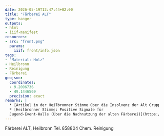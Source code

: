 ```yaml
---
date: 2026-05-19T12:47:44+02:00
title: "Färberei ALT"
type: hanger
outputs:
- html
- iiif-manifest
resources:
- src: "front.png"
  params:
    iiif: front/info.json
tags:
- "Material: Holz"
- Heilbronn
- Reinigung
- Färberei
geojson:
  coordinates:
  - 9.2006736
  - 49.1446569
  precision: exact
remarks: |
  * [Artikel in der Heilbronner Stimme über die Insolvenz der Alt Gruppe 2007](https://www.stimme.de/archiv/stadt-hn/textilbearbeiter-alt-in-noeten-art-1038914)
  * [Heilbronner Stimme: Positive Signale für
  Jugend-Event-Halle (Über die Nachnutzung der alten Färberei)](https://jugendgemeinderat.heilbronn.de/fileadmin/daten/jugendgemeinderat/pressestimmen/2017/20170213_HSt_positive_Signale_fuer_Jugendeventhalle.pdf)
---
```

Färberei ALT, Heilbronn Tel. 858804 Chem. Reinigung
